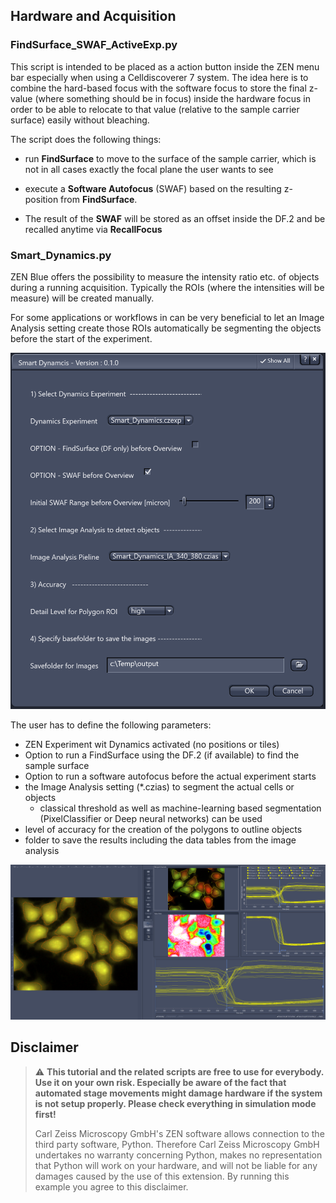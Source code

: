 ## Hardware and Acquisition

### FindSurface_SWAF_ActiveExp.py

This script is intended to be placed as a action button inside the ZEN menu bar especially when using a Celldiscoverer 7 system. The idea here is to combine the hard-based focus with the software focus to store the final z-value (where something should be in focus) inside the hardware focus in order to be able to relocate to that value (relative to the sample carrier surface) easily without bleaching.

The script does the following things:

* run **FindSurface** to move to the surface of the sample carrier, which is not in all cases exactly the focal plane the user wants to see

* execute a **Software Autofocus** (SWAF) based on the resulting z-position from **FindSurface**.

* The result of the **SWAF** will be stored as an offset inside the DF.2 and be recalled anytime via **RecallFocus**

### Smart_Dynamics.py

ZEN Blue offers the possibility to measure the intensity ratio etc. of objects during a running acquisition. Typically the ROIs (where the intensities will be measure) will be created manually.

For some applications or workflows in can be very beneficial to let an Image Analysis setting create those ROIs automatically be segmenting the objects before the start of the experiment.

<p><img src="./images/smart_dynamics1.png" title="Smart Dynamics - User Interface" width="600"></p>

The user has to define the following parameters:

* ZEN Experiment wit Dynamics activated (no positions or tiles)
* Option to run a FindSurface using the DF.2 (if available) to find the sample surface
* Option to run a software autofocus before the actual experiment starts
* the Image Analysis setting (*.czias) to segment the actual cells or objects
  * classical threshold as well as machine-learning based segmentation (PixelClassifier or Deep neural networks) can be used
* level of accuracy for the creation of the polygons to outline objects
* folder to save the results including the data tables from the image analysis

<p><img src="./images/smart_dynamics2.png" title="Smart Dynamics - User Interface" width="1200"></p>

## Disclaimer

> :warning: **This tutorial and the related scripts are free to use for everybody. Use it on your own risk. Especially be aware of the fact that automated stage movements might damage hardware if the system is not setup properly. Please check everything in simulation mode first!**
>
> Carl Zeiss Microscopy GmbH's ZEN software allows connection to the third party software, Python. Therefore Carl Zeiss Microscopy GmbH undertakes no warranty concerning Python, makes no representation that Python will work on your hardware, and will not be liable for any damages caused by the use of this extension. By running this example you agree to this disclaimer.
